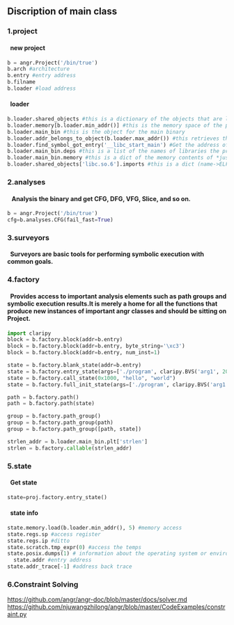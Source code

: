 ## Discription of main class  

### 1.project   

  #### &nbsp;&nbsp;new project
  ```python
  b = angr.Project('/bin/true')
  b.arch #architecture
  b.entry #entry address
  b.filname
  b.loader #load address
  ```
  #### &nbsp;&nbsp;loader
  ```python
  b.loader.shared_objects #this is a dictionary of the objects that are loaded as part of loading the binary
  b.loader.memory[b.loader.min_addr()] #this is the memory space of the process after being loaded.
  b.loader.main_bin #this is the object for the main binary
  b.loader.addr_belongs_to_object(b.loader.max_addr()) #this retrieves the binary object which maps memory at the specified address
  b.loader.find_symbol_got_entry('__libc_start_main') #Get the address of the GOT slot for a symbol (in the main binary)
  b.loader.main_bin.deps #this is a list of the names of libraries the program depend on.
  b.loader.main_bin.memory #this is a dict of the memory contents of *just* the main binary
  b.loader.shared_objects['libc.so.6'].imports #this is a dict (name->ELFRelocation) of imports required by the libc which was loaded
  ```
### 2.analyses  
  #### &nbsp;&nbsp; Analysis the binary and get CFG, DFG, VFG, Slice, and so on.
  ```python
  b = angr.Project('/bin/true')
  cfg=b.analyses.CFG(fail_fast=True)
  ```
### 3.surveyors
  #### &nbsp;&nbsp;Surveyors are basic tools for performing symbolic execution with common goals.

### 4.factory
   #### &nbsp;&nbsp;Provides access to important analysis elements such as path groups and symbolic execution results.It is merely a home for all the functions that produce new instances of important angr classes and should be sitting on Project.
   ```python  
   import claripy
   block = b.factory.block(addr=b.entry)
   block = b.factory.block(addr=b.entry, byte_string='\xc3')
   block = b.factory.block(addr=b.entry, num_inst=1)

   state = b.factory.blank_state(addr=b.entry)
   state = b.factory.entry_state(args=['./program', claripy.BVS('arg1', 20*8)])
   state = b.factory.call_state(0x1000, "hello", "world")
   state = b.factory.full_init_state(args=['./program', claripy.BVS('arg1', 20*8)])

   path = b.factory.path()
   path = b.factory.path(state)

   group = b.factory.path_group()
   group = b.factory.path_group(path)
   group = b.factory.path_group([path, state])

   strlen_addr = b.loader.main_bin.plt['strlen']
   strlen = b.factory.callable(strlen_addr)
   ```
### 5.state  
  
   #### &nbsp;&nbsp;Get state
   ```python
   state=proj.factory.entry_state()
   ```
   #### &nbsp;&nbsp;state info
   ```python
   state.memory.load(b.loader.min_addr(), 5) #memory access
   state.regs.sp #access register
   state.regs.ip #ditto
   state.scratch.tmp_expr(0) #access the temps
   state.posix.dumps(1) # information about the operating system or environment model
   state.addr #entry address
   state.addr_trace[-1] #address back trace
 ```  

### 6.Constraint Solving   
https://github.com/angr/angr-doc/blob/master/docs/solver.md
https://github.com/njuwangzhilong/angr/blob/master/CodeExamples/constraint.py
